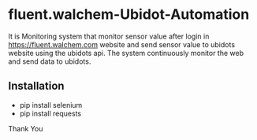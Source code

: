# fluent.walchem-Ubidot-Automation

It is Monitoring system that monitor sensor value after login in https://fluent.walchem.com website and send sensor value to ubidots website using the ubidots api. The system continuously monitor the web and send data to ubidots.

## Installation

* pip install selenium
* pip install requests

Thank You
